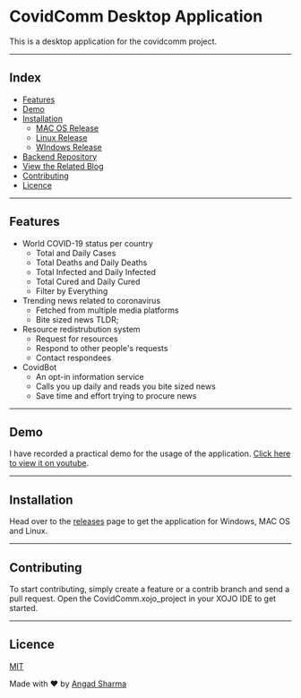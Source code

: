 # CovidComm Desktop Application

This is a desktop application for the covidcomm project.

---

## Index 

* [Features](#features)
* [Demo](#Demo)
* [Installation](#installation)
  * [MAC OS Release](https://github.com/L04DB4L4NC3R/covidcomm-ui/releases/download/v1.0/Mac.OS.X.Cocoa.Intel.tar.xz)
  * [Linux Release](https://github.com/L04DB4L4NC3R/covidcomm-ui/releases/download/v1.0/Linux.64.bit.tar.xz)
  * [WIndows Release](https://github.com/L04DB4L4NC3R/covidcomm-ui/releases/download/v1.0/Windows.zip)
* [Backend Repository](https://github.com/L04DB4L4NC3R/covidcomm)
* [View the Related Blog](https://dev.to/l04db4l4nc3r/twilio-dev-hackathon-project-2c9o)
* [Contributing](#contributing)
* [Licence](#licence)

---

## Features

* World COVID-19 status per country
  * Total and Daily Cases
  * Total Deaths and Daily Deaths
  * Total Infected and Daily Infected
  * Total Cured and Daily Cured
  * Filter by Everything
* Trending news related to coronavirus
  * Fetched from multiple media platforms
  * Bite sized news TLDR;
* Resource redistrubution system
  * Request for resources
  * Respond to other people's requests
  * Contact respondees
* CovidBot
  * An opt-in information service
  * Calls you up daily and reads you bite sized news
  * Save time and effort trying to procure news

---

## Demo

I have recorded a practical demo for the usage of the application. [Click here to view it on youtube](https://youtu.be/QAZf4J9LSnY).

---

## Installation

Head over to the [releases](https://github.com/L04DB4L4NC3R/covidcomm-ui/releases) page to get the application for Windows, MAC OS and Linux.

---

## Contributing

To start contributing, simply create a feature or a contrib branch and send a pull request. Open the CovidComm.xojo_project in your XOJO IDE to get started.

---

## Licence

[MIT](https://github.com/L04DB4L4NC3R/covidcomm-ui/blob/master/LICENSE)


Made with :heart: by [Angad Sharma](https://github.com/L04DB4L4NC3R)
